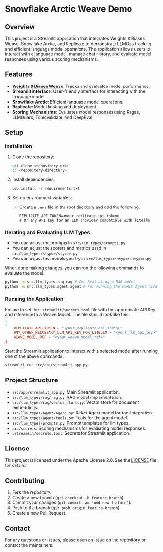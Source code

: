 # Snowflake Arctic Weave Demo

## Overview
This project is a Streamlit application that integrates Weights & Biases Weave, Snowflake Arctic, and Replicate to demonstrate LLMOps tracking and efficient language model operations. The application allows users to interact with a language model, manage chat history, and evaluate model responses using various scoring mechanisms.

## Features
- **[Weights & Biases Weave](https://wandb.me/weave)**: Tracks and evaluates model performance.
- **Streamlit Interface**: User-friendly interface for interacting with the language model.
- **Snowflake Arctic**: Efficient language model operations.
- **Replicate**: Model hosting and deployment.
- **Scoring Mechanisms**: Evaluates model responses using Ragas, LLMGuard, TonicValidate, and DeepEval.

## Setup

### Installation
1. Clone the repository:
    ```sh
    git clone <repository-url>
    cd <repository-directory>
    ```

2. Install dependencies:
    ```sh
    pip install -r requirements.txt
    ```

3. Set up environment variables:
    - Create a `.env` file in the root directory and add the following:
        ```env
        REPLICATE_API_TOKEN=<your_replicate_api_token>
        # Or any API Key for an LLM provider compatible with litellm
        ```

### Iterating and Evaluating LLM Types

- You can adjust the prompts in `src/llm_types/prompts.py`
- You can adjust the scorers and metrics used in `src/llm_types/<type>/<type>.py`
- You can adjust the models you try in `src/llm_types/<type>/<type>.py`

When done making changes, you can run the following commands to evaluate the model:

```sh
python -m src.llm_types.rag.rag # For Evaluating a RAG model
python -m src.llm_types.agent.agent # For Running the ReAct Agent (Evaluation WIP)
```

### Running the Application

Ensure to set the `.streamlit/secrets.toml` file with the appropriate API Key and reference to a Weave Model. The file should look like this:

```toml
[
    REPLICATE_API_TOKEN = "<your_replicate_api_token>"
    ANY_OTHER_NECCESARY_LLM_API_KEY_FOR_LITELLM = "<your_llm_api_key>"
    WEAVE_MODEL_REF = "<your_weave_model_ref>"
]
```

Start the Streamlit application to interact with a selected model after running one of the above commands. 
```sh
streamlit run src/app/streamlit_app.py
```

## Project Structure
- `src/app/streamlit_app.py`: Main Streamlit application.
- `src/llm_types/rag/rag.py`: RAG model implementation.
- `src/llm_types/rag/vector_store.py`: Vector store for document embeddings.
- `src/llm_types/agent/agent.py`: ReAct Agent model for tool integration.
- `src/llm_types/agent/tools.py`: Tools for the agent model.
- `src/llm_types/prompts.py`: Prompt templates for llm types.
- `src/scorers`: Scoring mechanisms for evaluating model responses.
- `.streamlit/secrets.toml`: Secrets for Streamlit application.

## License
This project is licensed under the Apache License 2.0. See the [LICENSE](LICENSE) file for details.

## Contributing
1. Fork the repository.
2. Create a new branch (`git checkout -b feature-branch`).
3. Commit your changes (`git commit -am 'Add new feature'`).
4. Push to the branch (`git push origin feature-branch`).
5. Create a new Pull Request.

## Contact
For any questions or issues, please open an issue on the repository or contact the maintainers.